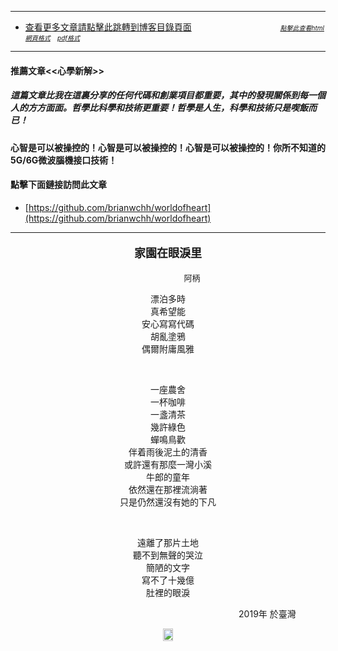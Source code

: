 ****
- [查看更多文章請點擊此跳轉到博客目錄頁面](../../tableOfContent.md) &nbsp;&nbsp; &nbsp; &nbsp; &nbsp; &nbsp; &nbsp; &nbsp; &nbsp; &nbsp; &nbsp; &nbsp; &nbsp; &nbsp; &nbsp; &nbsp; &nbsp; &nbsp;  <font size=1>[*_點擊此查看html網頁格式_*](../../tableOfContent.html)&nbsp; &nbsp; [*_pdf格式_*](../../tableOfContent.md.pdf)</font> 
****
#### 推薦文章<<心學新解>>

##### *_這篇文章比我在這裏分享的任何代碼和創業項目都重要，其中的發現關係到每一個人的方方面面。哲學比科學和技術更重要！哲學是人生，科學和技術只是喫飯而已！_*

#### 心智是可以被操控的！心智是可以被操控的！心智是可以被操控的！你所不知道的5G/6G微波腦機接口技術！ 

#### 點擊下面鏈接訪問此文章
- [https://github.com/brianwchh/worldofheart](https://github.com/brianwchh/worldofheart)

****

****<p align="center" style="font-size: large;">家園在眼淚里</p>****

<p align="center" style="font-size: small;">&nbsp;&nbsp;&nbsp;&nbsp;&nbsp;&nbsp;&nbsp;&nbsp;&nbsp;&nbsp;&nbsp;&nbsp;&nbsp;&nbsp;&nbsp;&nbsp;&nbsp;&nbsp;&nbsp;&nbsp; 阿柄</p>




<div align="center"> <!-- div_1-->

<p align="center"> 
  
漂泊多時   
真希望能  
安心寫寫代碼  
胡亂塗鴉  
偶爾附庸風雅  
  
  </br>

一座農舍  
一杯咖啡  
一盞清茶  
幾許綠色  
蟬鳴鳥歡  
伴着雨後泥土的清香  
或許還有那麼一灣小溪  
牛郎的童年  
依然還在那裡流淌著  
只是仍然還沒有她的下凡  
 
 </br>

遠離了那片土地  
聽不到無聲的哭泣  
簡陋的文字  
寫不了十幾億  
肚裡的眼淚  


</p>



<p align="right"> 2019年 於臺灣 &nbsp;&nbsp;&nbsp;&nbsp;&nbsp;&nbsp;&nbsp;&nbsp;&nbsp;&nbsp;&nbsp; </p>  
</div> <!-- end of div_1-->

<div align="center" >

 

</div>




<!-- image area, flex to make it center,it may not work for github, for html and pdf rendering only -->
<div align="center" style="page-break-inside: avoid;"> <!-- pictureWrapper_div add this only to make the bendan github understand -->

<div style="display: flex; flex-direction: row; margin-top: 0px; margin-bottom: 5px;">

<div style="flex-basics: auto;flex:1;"></div>



<image style=" flex:0; width: 80%; max-width: 1000px; height:auto; -moz-opacity: 0.95; -khtml-opacity: 0.95; opacity: 0.99;" src=''/>


<div style="flex-basics: auto;flex:1;"></div>

</div>

</div> <!-- end pictureWrapper_div -->



